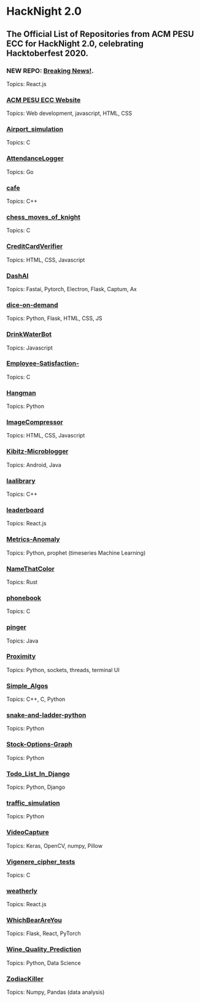 # HackNight 2.0 


## The Official List of Repositories from ACM PESU ECC for HackNight 2.0, celebrating Hacktoberfest 2020.

### **NEW REPO:** [Breaking News!](https://github.com/acmpesuecc/breaking-news). 
Topics: React.js


### [ACM PESU ECC Website](https://github.com/acmpesuecc/acmpesuecc.github.io)
Topics: Web development, javascript, HTML, CSS

### [Airport_simulation](https://github.com/acmpesuecc/Airport_simulation)
Topics: C

### [AttendanceLogger](https://github.com/acmpesuecc/AttendanceLogger)
Topics: Go

### [cafe](https://github.com/acmpesuecc/cafe)
Topics: C++

### [chess_moves_of_knight](https://github.com/acmpesuecc/chess_moves_of_knight)
Topics: C

### [CreditCardVerifier](https://github.com/acmpesuecc/CreditCardVerifier)
Topics: HTML, CSS, Javascript

### [DashAI](https://github.com/manikyabard/DashAI)
Topics: Fastai, Pytorch, Electron, Flask, Captum, Ax

### [dice-on-demand](https://github.com/srujandeshpande/dice-on-demand)
Topics: Python, Flask, HTML, CSS, JS

### [DrinkWaterBot](https://github.com/srujandeshpande/DrinkWaterBot)
Topics: Javascript

### [Employee-Satisfaction-](https://github.com/acmpesuecc/Employee-Satisfaction-)
Topics: C

### [Hangman](https://github.com/triambaka/Hangman)
Topics: Python

### [ImageCompressor](https://github.com/acmpesuecc/ImageCompressor)
Topics: HTML, CSS, Javascript

### [Kibitz-Microblogger](https://github.com/acmpesuecc/Kibitz-Microblogger)
Topics: Android, Java

### [laalibrary](https://github.com/acmpesuecc/laalibrary)
Topics: C++

### [leaderboard](https://github.com/acmpesuecc/leaderboard)
Topics: React.js

### [Metrics-Anomaly](https://github.com/acmpesuecc/Metrics-Anomaly)
Topics: Python, prophet (timeseries Machine Learning)

### [NameThatColor](https://github.com/srujandeshpande/NameThatColor)
Topics: Rust

### [phonebook](https://github.com/acmpesuecc/phonebook)
Topics: C

### [pinger](https://github.com/acmpesuecc/pinger)
Topics: Java

### [Proximity](https://github.com/sakshi2912/Proximity)
Topics: Python, sockets, threads, terminal UI

### [Simple_Algos](https://github.com/acmpesuecc/Simple_Algos)
Topics: C++, C, Python

### [snake-and-ladder-python](https://github.com/acmpesuecc/snake-and-ladder-python)
Topics: Python

### [Stock-Options-Graph](https://github.com/TradeMythBuster/Stock-Options-Graph)
Topics: Python

### [Todo_List_In_Django](https://github.com/acmpesuecc/Todo_List_In_Django)
Topics: Python, Django

### [traffic_simulation](https://github.com/acmpesuecc/traffic_simulation)
Topics: Python

### [VideoCapture](https://github.com/acmpesuecc/VideoCapture)
Topics: Keras, OpenCV, numpy, Pillow

### [Vigenere_cipher_tests](https://github.com/acmpesuecc/Vigenere_cipher_tests)
Topics: C

### [weatherly](https://github.com/acmpesuecc/weatherly)
Topics: React.js

### [WhichBearAreYou](https://github.com/acmpesuecc/WhichBearAreYou)
Topics: Flask, React, PyTorch

### [Wine_Quality_Prediction](https://github.com/acmpesuecc/Wine_Quality_Prediction)
Topics: Python, Data Science

### [ZodiacKiller](https://github.com/acmpesuecc/ZodiacKiller)
Topics: Numpy, Pandas (data analysis)
